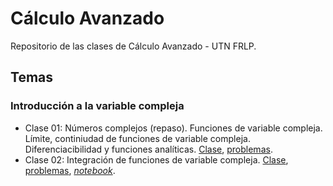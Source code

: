 # Cálculo Avanzado
Repositorio de las clases de Cálculo Avanzado - UTN FRLP.

## Temas

### Introducción a la variable compleja

- Clase 01: Números complejos (repaso). Funciones de variable compleja. Límite, continiudad de funciones de variable compleja. Diferenciacibilidad y funciones analíticas.
[Clase](https://github.com/manuxch/calculo_avanzado/blob/41c245bbc657b9e0b06c0015801099ed05f088a7/complejos/clase_01/clase_01.pdf), [problemas](https://github.com/manuxch/calculo_avanzado/blob/41c245bbc657b9e0b06c0015801099ed05f088a7/complejos/clase_01/problemas_01.pdf).
- Clase 02: Integración de funciones de variable compleja. [Clase](complejos/clase_02/clase_02.pdf), [problemas](complejos/clase_02/problemas_02.pdf), [*notebook*](complejos/clase_02/code/practica_02.ipynb).


